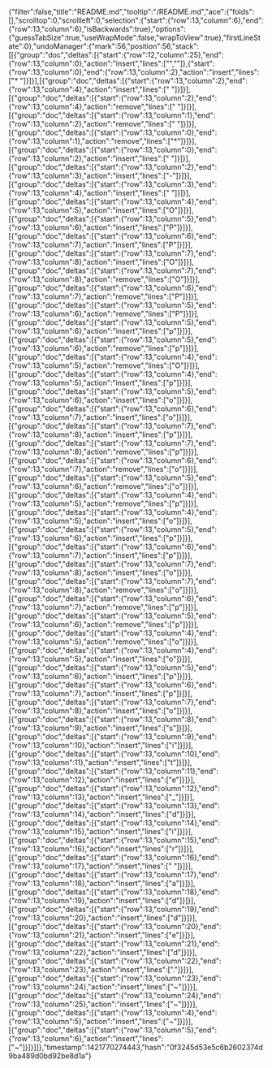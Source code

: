 {"filter":false,"title":"README.md","tooltip":"/README.md","ace":{"folds":[],"scrolltop":0,"scrollleft":0,"selection":{"start":{"row":13,"column":6},"end":{"row":13,"column":6},"isBackwards":true},"options":{"guessTabSize":true,"useWrapMode":false,"wrapToView":true},"firstLineState":0},"undoManager":{"mark":56,"position":56,"stack":[[{"group":"doc","deltas":[{"start":{"row":12,"column":25},"end":{"row":13,"column":0},"action":"insert","lines":["",""]},{"start":{"row":13,"column":0},"end":{"row":13,"column":2},"action":"insert","lines":["* "]}]}],[{"group":"doc","deltas":[{"start":{"row":13,"column":2},"end":{"row":13,"column":4},"action":"insert","lines":["  "]}]}],[{"group":"doc","deltas":[{"start":{"row":13,"column":2},"end":{"row":13,"column":4},"action":"remove","lines":["  "]}]}],[{"group":"doc","deltas":[{"start":{"row":13,"column":1},"end":{"row":13,"column":2},"action":"remove","lines":[" "]}]}],[{"group":"doc","deltas":[{"start":{"row":13,"column":0},"end":{"row":13,"column":1},"action":"remove","lines":["*"]}]}],[{"group":"doc","deltas":[{"start":{"row":13,"column":0},"end":{"row":13,"column":2},"action":"insert","lines":["  "]}]}],[{"group":"doc","deltas":[{"start":{"row":13,"column":2},"end":{"row":13,"column":3},"action":"insert","lines":["-"]}]}],[{"group":"doc","deltas":[{"start":{"row":13,"column":3},"end":{"row":13,"column":4},"action":"insert","lines":[" "]}]}],[{"group":"doc","deltas":[{"start":{"row":13,"column":4},"end":{"row":13,"column":5},"action":"insert","lines":["O"]}]}],[{"group":"doc","deltas":[{"start":{"row":13,"column":5},"end":{"row":13,"column":6},"action":"insert","lines":["P"]}]}],[{"group":"doc","deltas":[{"start":{"row":13,"column":6},"end":{"row":13,"column":7},"action":"insert","lines":["P"]}]}],[{"group":"doc","deltas":[{"start":{"row":13,"column":7},"end":{"row":13,"column":8},"action":"insert","lines":["O"]}]}],[{"group":"doc","deltas":[{"start":{"row":13,"column":7},"end":{"row":13,"column":8},"action":"remove","lines":["O"]}]}],[{"group":"doc","deltas":[{"start":{"row":13,"column":6},"end":{"row":13,"column":7},"action":"remove","lines":["P"]}]}],[{"group":"doc","deltas":[{"start":{"row":13,"column":5},"end":{"row":13,"column":6},"action":"remove","lines":["P"]}]}],[{"group":"doc","deltas":[{"start":{"row":13,"column":5},"end":{"row":13,"column":6},"action":"insert","lines":["p"]}]}],[{"group":"doc","deltas":[{"start":{"row":13,"column":5},"end":{"row":13,"column":6},"action":"remove","lines":["p"]}]}],[{"group":"doc","deltas":[{"start":{"row":13,"column":4},"end":{"row":13,"column":5},"action":"remove","lines":["O"]}]}],[{"group":"doc","deltas":[{"start":{"row":13,"column":4},"end":{"row":13,"column":5},"action":"insert","lines":["p"]}]}],[{"group":"doc","deltas":[{"start":{"row":13,"column":5},"end":{"row":13,"column":6},"action":"insert","lines":["o"]}]}],[{"group":"doc","deltas":[{"start":{"row":13,"column":6},"end":{"row":13,"column":7},"action":"insert","lines":["o"]}]}],[{"group":"doc","deltas":[{"start":{"row":13,"column":7},"end":{"row":13,"column":8},"action":"insert","lines":["p"]}]}],[{"group":"doc","deltas":[{"start":{"row":13,"column":7},"end":{"row":13,"column":8},"action":"remove","lines":["p"]}]}],[{"group":"doc","deltas":[{"start":{"row":13,"column":6},"end":{"row":13,"column":7},"action":"remove","lines":["o"]}]}],[{"group":"doc","deltas":[{"start":{"row":13,"column":5},"end":{"row":13,"column":6},"action":"remove","lines":["o"]}]}],[{"group":"doc","deltas":[{"start":{"row":13,"column":4},"end":{"row":13,"column":5},"action":"remove","lines":["p"]}]}],[{"group":"doc","deltas":[{"start":{"row":13,"column":4},"end":{"row":13,"column":5},"action":"insert","lines":["o"]}]}],[{"group":"doc","deltas":[{"start":{"row":13,"column":5},"end":{"row":13,"column":6},"action":"insert","lines":["p"]}]}],[{"group":"doc","deltas":[{"start":{"row":13,"column":6},"end":{"row":13,"column":7},"action":"insert","lines":["p"]}]}],[{"group":"doc","deltas":[{"start":{"row":13,"column":7},"end":{"row":13,"column":8},"action":"insert","lines":["o"]}]}],[{"group":"doc","deltas":[{"start":{"row":13,"column":7},"end":{"row":13,"column":8},"action":"remove","lines":["o"]}]}],[{"group":"doc","deltas":[{"start":{"row":13,"column":6},"end":{"row":13,"column":7},"action":"remove","lines":["p"]}]}],[{"group":"doc","deltas":[{"start":{"row":13,"column":5},"end":{"row":13,"column":6},"action":"remove","lines":["p"]}]}],[{"group":"doc","deltas":[{"start":{"row":13,"column":4},"end":{"row":13,"column":5},"action":"remove","lines":["o"]}]}],[{"group":"doc","deltas":[{"start":{"row":13,"column":4},"end":{"row":13,"column":5},"action":"insert","lines":["o"]}]}],[{"group":"doc","deltas":[{"start":{"row":13,"column":5},"end":{"row":13,"column":6},"action":"insert","lines":["p"]}]}],[{"group":"doc","deltas":[{"start":{"row":13,"column":6},"end":{"row":13,"column":7},"action":"insert","lines":["p"]}]}],[{"group":"doc","deltas":[{"start":{"row":13,"column":7},"end":{"row":13,"column":8},"action":"insert","lines":["o"]}]}],[{"group":"doc","deltas":[{"start":{"row":13,"column":8},"end":{"row":13,"column":9},"action":"insert","lines":["s"]}]}],[{"group":"doc","deltas":[{"start":{"row":13,"column":9},"end":{"row":13,"column":10},"action":"insert","lines":["i"]}]}],[{"group":"doc","deltas":[{"start":{"row":13,"column":10},"end":{"row":13,"column":11},"action":"insert","lines":["t"]}]}],[{"group":"doc","deltas":[{"start":{"row":13,"column":11},"end":{"row":13,"column":12},"action":"insert","lines":["e"]}]}],[{"group":"doc","deltas":[{"start":{"row":13,"column":12},"end":{"row":13,"column":13},"action":"insert","lines":["_"]}]}],[{"group":"doc","deltas":[{"start":{"row":13,"column":13},"end":{"row":13,"column":14},"action":"insert","lines":["d"]}]}],[{"group":"doc","deltas":[{"start":{"row":13,"column":14},"end":{"row":13,"column":15},"action":"insert","lines":["i"]}]}],[{"group":"doc","deltas":[{"start":{"row":13,"column":15},"end":{"row":13,"column":16},"action":"insert","lines":["r"]}]}],[{"group":"doc","deltas":[{"start":{"row":13,"column":16},"end":{"row":13,"column":17},"action":"insert","lines":[" "]}]}],[{"group":"doc","deltas":[{"start":{"row":13,"column":17},"end":{"row":13,"column":18},"action":"insert","lines":["a"]}]}],[{"group":"doc","deltas":[{"start":{"row":13,"column":18},"end":{"row":13,"column":19},"action":"insert","lines":["d"]}]}],[{"group":"doc","deltas":[{"start":{"row":13,"column":19},"end":{"row":13,"column":20},"action":"insert","lines":["d"]}]}],[{"group":"doc","deltas":[{"start":{"row":13,"column":20},"end":{"row":13,"column":21},"action":"insert","lines":["e"]}]}],[{"group":"doc","deltas":[{"start":{"row":13,"column":21},"end":{"row":13,"column":22},"action":"insert","lines":["d"]}]}],[{"group":"doc","deltas":[{"start":{"row":13,"column":22},"end":{"row":13,"column":23},"action":"insert","lines":["."]}]}],[{"group":"doc","deltas":[{"start":{"row":13,"column":23},"end":{"row":13,"column":24},"action":"insert","lines":["~"]}]}],[{"group":"doc","deltas":[{"start":{"row":13,"column":24},"end":{"row":13,"column":25},"action":"insert","lines":["~"]}]}],[{"group":"doc","deltas":[{"start":{"row":13,"column":4},"end":{"row":13,"column":5},"action":"insert","lines":["~"]}]}],[{"group":"doc","deltas":[{"start":{"row":13,"column":5},"end":{"row":13,"column":6},"action":"insert","lines":["~"]}]}]]},"timestamp":1421770274443,"hash":"0f3245d53e5c6b2602374d9ba489d0bd92be8d1a"}